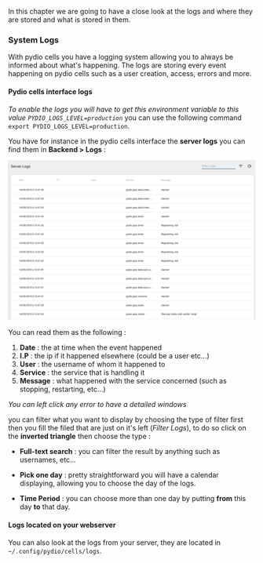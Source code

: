 In this chapter we are going to have a close look at the logs and where they are stored and what is stored in them.

### System Logs

With pydio cells you have a logging system allowing you to always be informed about what's happening. The logs are storing every event happening on pydio cells such as a user creation, access, errors and more.

#### Pydio cells interface logs

*To enable the logs you will have to get this environment variable to this value
`PYDIO_LOGS_LEVEL=production`*
you can use the following command `export PYDIO_LOGS_LEVEL=production`.

You have for instance in the pydio cells interface the **server logs** you can find them in **Backend > Logs** :

![server logs](/images/2_getting_started/server_logs.png)

You can read them as the following :
1. **Date** : the at time when the event happened
2. **I.P** : the ip if it happened elsewhere (could be a user etc...)
3. **User** : the username of whom it happened to
4. **Service** : the service that is handling it
5. **Message** : what happened with the service concerned (such as stopping, restarting, etc...)

*You can left click any error to have a detailed windows*


you can filter what you want to display by choosing the type of filter first then you fill the filed that are just on it's left (*Filter Logs*), to do so click on the **inverted triangle** then choose the type :

* **Full-text search** : you can filter the result by anything such as usernames, etc...

* **Pick one day** : pretty straightforward you will have a calendar displaying, allowing you to choose the day of the logs.

* **Time Period** : you can choose more than one day by putting **from** this day **to** that day.

#### Logs located on your webserver

You can also look at the logs from your server, they are located in `~/.config/pydio/cells/logs`.
